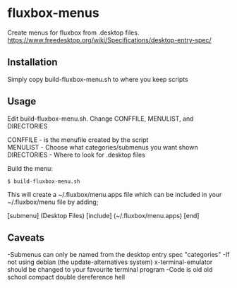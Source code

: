 # fluxbox-menus
Create menus for fluxbox from .desktop files. https://www.freedesktop.org/wiki/Specifications/desktop-entry-spec/

## Installation

Simply copy build-fluxbox-menu.sh to where you keep scripts

## Usage

Edit build-fluxbox-menu.sh. Change CONFFILE, MENULIST, and DIRECTORIES

CONFFILE - is the menufile created by the script<br>
MENULIST - Choose what categories/submenus you want shown<br>
DIRECTORIES - Where to look for .desktop files<br>

Build the menu:

    $ build-fluxbox-menu.sh

This will create a ~/.fluxbox/menu.apps file which can be included in your ~/.fluxbox/menu file by adding;

  [submenu] (Desktop Files)
    [include] (~/.fluxbox/menu.apps)
  [end]

## Caveats

-Submenus can only be named from the desktop entry spec "categories"
-If not using debian (the update-alternatives system) x-terminal-emulator should be changed to your favourite terminal program
-Code is old old school compact double dereference hell
